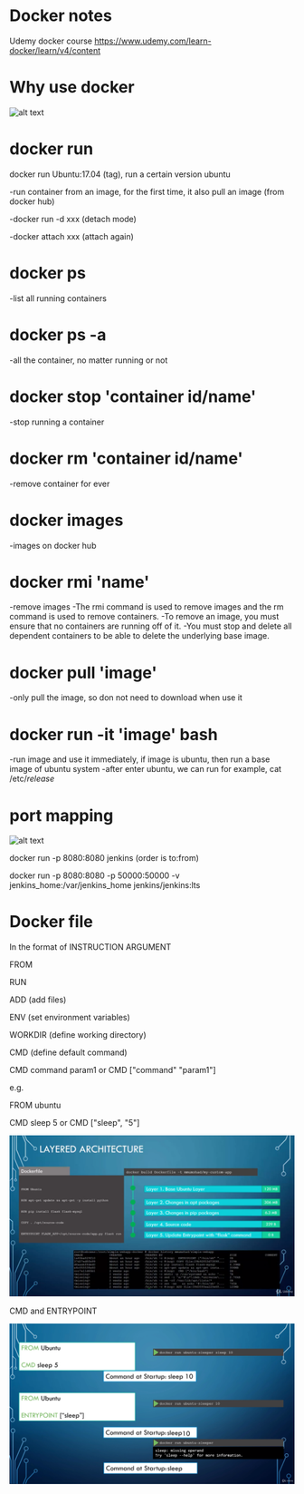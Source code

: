# Docker notes
Udemy docker course
https://www.udemy.com/learn-docker/learn/v4/content

# Why use docker

![alt text](https://github.com/duozhanggithub/udemy-docker-course/blob/master/explaination%20of%20containers.png)

# docker run

docker run Ubuntu:17.04 (tag), run a certain version ubuntu

-run container from an image, for the first time, it also pull an image (from docker hub)

-docker run -d xxx (detach mode)

-docker attach xxx (attach again)

# docker ps

-list all running containers

# docker ps -a

-all the container, no matter running or not

# docker stop 'container id/name'

-stop running a container

# docker rm 'container id/name'

-remove container for ever

# docker images

-images on docker hub

# docker rmi 'name'

-remove images
-The rmi command is used to remove images and the rm command is used to remove containers. 
-To remove an image, you must ensure that no containers are running off of it. 
-You must stop and delete all dependent containers to be able to delete the underlying base image.

# docker pull 'image'

-only pull the image, so don not need to download when use it

# docker run -it 'image' bash

-run image and use it immediately, if image is ubuntu, then run a base image of ubuntu system
-after enter ubuntu, we can run for example, cat /etc/*release*

# port mapping

![alt text](https://github.com/duozhanggithub/udemy-docker-course/blob/master/docker%20port%20mapping.png)

docker run -p 8080:8080 jenkins (order is to:from)

docker run -p 8080:8080 -p 50000:50000 -v jenkins_home:/var/jenkins_home jenkins/jenkins:lts

# Docker file

In the format of INSTRUCTION ARGUMENT

FROM

RUN

ADD (add files)

ENV (set environment variables)

WORKDIR (define working directory)

CMD (define default command)

CMD command param1 or CMD ["command" "param1"]

e.g. 

FROM ubuntu

CMD sleep 5 or CMD ["sleep", "5"]

![alt text](https://github.com/duozhanggithub/Docker-notes/blob/master/Dockerfile%20procedures.png)

CMD and ENTRYPOINT

![alt text](https://github.com/duozhanggithub/Docker-notes/blob/master/CMD%20and%20Entrypoint.png)
